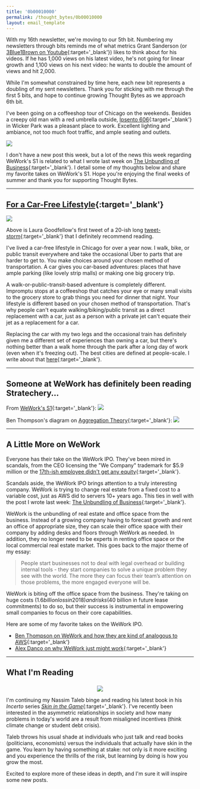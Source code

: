 ```yaml
---
title: '0b00010000'
permalink: /thought_bytes/0b00010000
layout: email_template
---
```

With my 16th newsletter, we're moving to our 5th bit. Numbering my newsletters through bits reminds me of what metrics Grant Sanderson (or [3Blue1Brown on Youtube](https://www.youtube.com/channel/UCYO_jab_esuFRV4b17AJtAw){:target='_blank'}) likes to think about for his videos. If he has 1,000 views on his latest video, he's not going for linear growth and 1,100 views on his next video: he wants to double the amount of views and hit 2,000.

While I'm somewhat constrained by time here, each new bit represents a doubling of my sent newsletters. Thank you for sticking with me through the first 5 bits, and hope to continue growing Thought Bytes as we approach 6th bit.

I've been going on a coffeeshop tour of Chicago on the weekends. Besides a creepy old man with a red umbrella outside, [Ipsento 606](https://www.yelp.com/biz/ipsento-606-chicago){:target='_blank'} in Wicker Park was a pleasant place to work. Excellent lighting and ambiance, not too much foot traffic, and ample seating and outlets.

![](https://kevinarifin.com/images/thought_bytes/ipsento.jpg)

I don't have a new post this week, but a lot of the news this week regarding WeWork's S1 is related to what I wrote last week on [The Unbundling of Business](https://kevinarifin.com/unbundle){:target='_blank'}. I detail some of my thoughts below and share my favorite takes on WeWork's S1. Hope you're enjoying the final weeks of summer and thank you for supporting Thought Bytes.

<hr class='post-hr'/>

## [For a Car-Free Lifestyle](https://twitter.com/transitrunner/status/1163272304266055681?s=21){:target='_blank'}

![](https://kevinarifin.com/images/thought_bytes/twittercity.png)

Above is Laura Goodfellow's first tweet of a 20-ish long [tweet-storm](https://twitter.com/transitrunner/status/1163272304266055681?s=21){:target='_blank'} that I definitely recommend reading.

I've lived a car-free lifestyle in Chicago for over a year now. I walk, bike, or public transit everywhere and take the occasional Uber to parts that are harder to get to. You make choices around your chosen method of transportation. A car gives you car-based adventures: places that have ample parking (like lovely strip malls) or making one big grocery trip.

A walk-or-public-transit-based adventure is completely different. Impromptu stops at a coffeeshop that catches your eye or many small visits to the grocery store to grab things you need for dinner that night. Your lifestyle is different based on your chosen method of transportation. That's why people can't equate walking/biking/public transit as a direct replacement with a car, just as a person with a private jet can't equate their jet as a replacement for a car.

Replacing the car with my two legs and the occasional train has definitely given me a different set of experiences than owning a car, but there's nothing better than a walk home through the park after a long day of work (even when it's freezing out). The best cities are defined at people-scale. I write about that [here](https://kevinarifin.com/city){:target='_blank'}.

<hr class='post-hr'/>

## Someone at WeWork has definitely been reading Stratechery...

From [WeWork's S1](https://www.sec.gov/Archives/edgar/data/1533523/000119312519220499/d781982ds1.htm){:target='_blank'}:
![](https://kevinarifin.com/images/thought_bytes/weworks1.png)

Ben Thompson's diagram on [Aggregation Theory](https://stratechery.com/aggregation-theory/){:target='_blank'}:
![](https://kevinarifin.com/images/thought_bytes/aggtheory.png)

<hr class='post-hr'/>

## A Little More on WeWork

Everyone has their take on the WeWork IPO. They've been mired in scandals, from the CEO licensing the "We Company" trademark for $5.9 million or the [17th-ish employee didn't get any equity](https://twitter.com/tristajaye/status/1162471350851817472){:target='_blank'}.

Scandals aside, the WeWork IPO brings attention to a truly interesting company. WeWork is trying to change real estate from a fixed cost to a variable cost, just as AWS did to servers 10+ years ago. This ties in well with the post I wrote last week: [The Unbundling of Business](https://kevinarifin.com/unbundle){:target='_blank'}.

WeWork is the unbundling of real estate and office space from the business. Instead of a growing company having to forecast growth and rent an office of appropriate size, they can scale their office space with their company by adding desks and floors through WeWork as needed. In addition, they no longer need to be experts in renting office space or the local commercial real estate market. This goes back to the major theme of my essay:
> People start businesses not to deal with legal overhead or building internal tools - they start companies to solve a unique problem they see with the world. The more they can focus their team’s attention on those problems, the more engaged everyone will be.

WeWork is biting off the office space from the business. They're taking on huge costs ($1.6 billion loss in 2018) and risks ($40 billion in future lease commitments) to do so, but their success is instrumental in empowering small companies to focus on their core capabilities.

Here are some of my favorite takes on the WeWork IPO.

* [Ben Thompson on WeWork and how they are kind of analogous to AWS](https://stratechery.com/2019/the-wework-ipo/){:target='_blank'}
* [Alex Danco on why WeWork just might work](https://alexdanco.com/2019/08/16/ouiwork-the-quick-case-for-wework-as-an-actually-disruptive-business/){:target='_blank'}

<hr class='post-hr'/>

## What I'm Reading

<center>
    <img src='https://kevinarifin.com/images/thought_bytes/skin.jpg' class="img-responsive img-container-center" style='max-width:200px; margin-top: 5px'/>
</center>

I'm continuing my Nassim Taleb binge and reading his latest book in his *Incerto* series [*Skin in the Game*](https://www.amazon.com/Skin-Game-Hidden-Asymmetries-Daily/dp/042528462X/ref=sr_1_1?keywords=skin+in+the+game&qid=1566534158&s=gateway&sr=8-1){:target='_blank'}. I've recently been interested in the asymmetric relationships in society and how many problems in today's world are a result from misaligned incentives (think climate change or student debt crisis).

Taleb throws his usual shade at individuals who just talk and read books (politicians, economists) versus the individuals that actually have skin in the game. You learn by having something at stake: not only is it more exciting and you experience the thrills of the risk, but learning by doing is how you grow the most.

Excited to explore more of these ideas in depth, and I'm sure it will inspire some new posts.
